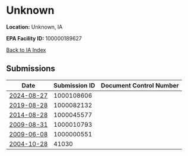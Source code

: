 # Unknown

**Location:** Unknown, IA

**EPA Facility ID:** 100000189627

[Back to IA Index](../../index.md)

## Submissions

| Date | Submission ID | Document Control Number |
|------|--------------|-------------------------|
| [2024-08-27](submissions/1000108606.md) | 1000108606 |  |
| [2019-08-28](submissions/1000082132.md) | 1000082132 |  |
| [2014-08-28](submissions/1000045577.md) | 1000045577 |  |
| [2009-08-31](submissions/1000010793.md) | 1000010793 |  |
| [2009-06-08](submissions/1000000551.md) | 1000000551 |  |
| [2004-10-28](submissions/41030.md) | 41030 |  |
